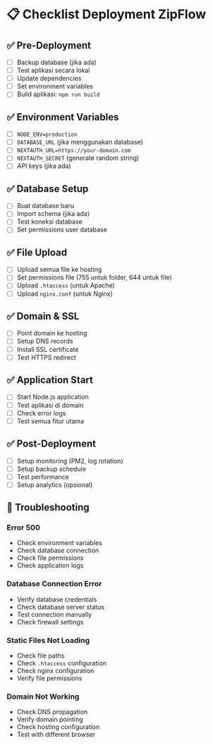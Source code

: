 # 📋 Checklist Deployment ZipFlow

## ✅ Pre-Deployment
- [ ] Backup database (jika ada)
- [ ] Test aplikasi secara lokal
- [ ] Update dependencies
- [ ] Set environment variables
- [ ] Build aplikasi: `npm run build`

## ✅ Environment Variables
- [ ] `NODE_ENV=production`
- [ ] `DATABASE_URL` (jika menggunakan database)
- [ ] `NEXTAUTH_URL=https://your-domain.com`
- [ ] `NEXTAUTH_SECRET` (generate random string)
- [ ] API keys (jika ada)

## ✅ Database Setup
- [ ] Buat database baru
- [ ] Import schema (jika ada)
- [ ] Test koneksi database
- [ ] Set permissions user database

## ✅ File Upload
- [ ] Upload semua file ke hosting
- [ ] Set permissions file (755 untuk folder, 644 untuk file)
- [ ] Upload `.htaccess` (untuk Apache)
- [ ] Upload `nginx.conf` (untuk Nginx)

## ✅ Domain & SSL
- [ ] Point domain ke hosting
- [ ] Setup DNS records
- [ ] Install SSL certificate
- [ ] Test HTTPS redirect

## ✅ Application Start
- [ ] Start Node.js application
- [ ] Test aplikasi di domain
- [ ] Check error logs
- [ ] Test semua fitur utama

## ✅ Post-Deployment
- [ ] Setup monitoring (PM2, log rotation)
- [ ] Setup backup schedule
- [ ] Test performance
- [ ] Setup analytics (opsional)

## 🔧 Troubleshooting
### Error 500
- Check environment variables
- Check database connection
- Check file permissions
- Check application logs

### Database Connection Error
- Verify database credentials
- Check database server status
- Test connection manually
- Check firewall settings

### Static Files Not Loading
- Check file paths
- Check `.htaccess` configuration
- Check nginx configuration
- Verify file permissions

### Domain Not Working
- Check DNS propagation
- Verify domain pointing
- Check hosting configuration
- Test with different browser 